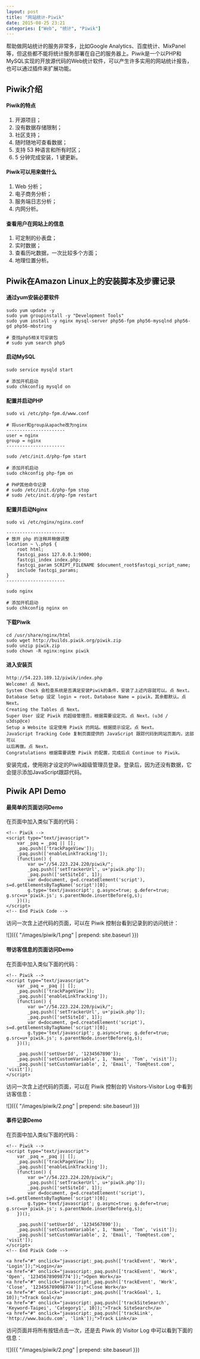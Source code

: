 ```yaml
---
layout: post
title: "网站统计-Piwik"
date: 2015-08-25 23:21
categories: ["Web", "统计", "Piwik"]
---
```


帮助做网站统计的服务非常多，比如Google Analytics、百度统计、MixPanel等，但这些都不能将统计服务部署在自己的服务器上。Piwik是一个以PHP和MySQL实现的开放源代码的Web统计软件，可以产生许多实用的网站统计报告，也可以通过插件来扩展功能。

Piwik介绍
--------------------------

#### Piwik的特点 ####

1. 开源项目；
2. 没有数据存储限制；
3. 社区支持；
4. 随时随地可查看数据；
5. 支持 53 种语言和所有时区；
6. 5 分钟完成安装，1 键更新。

#### Piwik可以用来做什么 ####

1. Web 分析；
2. 电子商务分析；
3. 服务端日志分析；
4. 内网分析。

#### 查看用户在网站上的信息 ####

1. 可定制的仦表盘；
2. 实时数据；
3. 查看历叱数据，一次比较多个方面；
4. 地理位置分析。

Piwik在Amazon Linux上的安装脚本及步骤记录
-------------------------------------------

#### 通过yum安装必要软件 ####

    sudo yum update -y
    sudo yum groupinstall -y "Development Tools"
    sudo yum install -y nginx mysql-server php56-fpm php56-mysqlnd php56-gd php56-mbstring
    
    # 查找php5相关可安装包
    # sudo yum search php5

#### 启动MySQL ####

    sudo service mysqld start
    
    # 添加开机启动
    sudo chkconfig mysqld on

#### 配置并启动PHP ####

    sudo vi /etc/php-fpm.d/www.conf
    
    # 将user和group从apache改为nginx
    ----------------------
    user = nginx
    group = nginx
    ----------------------
    
    sudo /etc/init.d/php-fpm start
    
    # 添加开机启动
    sudo chkconfig php-fpm on
    
    # PHP其他命令记录
    # sudo /etc/init.d/php-fpm stop
    # sudo /etc/init.d/php-fpm restart

#### 配置并启动Nginx ####

    sudo vi /etc/nginx/nginx.conf
    
    ----------------------
    # 放开 php 的注释并稍做调整
    location ~ \.php$ {
        root html;
        fastcgi_pass 127.0.0.1:9000;
        fastcgi_index index.php;
        fastcgi_param SCRIPT_FILENAME $document_root$fastcgi_script_name;
        include fastcgi_params;
    }
    ----------------------
    
    sudo nginx
    
    # 添加开机启动
    sudo chkconfig nginx on

#### 下载Piwik ####

    cd /usr/share/nginx/html
    sudo wget http://builds.piwik.org/piwik.zip
    sudo unzip piwik.zip
    sudo chown -R nginx:nginx piwik

#### 进入安装页 ####

    http://54.223.189.12/piwik/index.php
    Welcome! 点 Next。
    System Check 会检查系统是否满足安装Piwik的条件，安装了上述内容就可以。点 Next。
    Database Setup 设定 login = root，Database Name = piwik，其余都默认。点 Next。
    Creating the Tables 点 Next。
    Super User 设定 Piwik 的超级管理员，根据需要设定完。点 Next。(u3d / u3dsp@ce)
    Setup a Website 设定使用 Piwik 的网站。根据提示设定。点 Next。
    JavaScript Tracking Code 复制页面提供的 JavaScript 跟踪代码到网站页面内，这部可以
    以后再做。点 Next。
    Congratulations 根据需要调整 Piwik 的配置，完成后点 Continue to Piwik。

安装完成，使用刚才设定的Piwik超级管理员登录。登录后，因为还没有数据，它会提示添加JavaScript跟踪代码。

Piwik API Demo
----------------------------

#### 最简单的页面访问Demo ####

在页面中加入类似下面的代码：

    <!-- Piwik -->
    <script type="text/javascript">
        var _paq = _paq || [];
        _paq.push(['trackPageView']);
        _paq.push(['enableLinkTracking']);
        (function() {
            var u="//54.223.224.220/piwik/";
            _paq.push(['setTrackerUrl', u+'piwik.php']);
            _paq.push(['setSiteId', 1]);
            var d=document, g=d.createElement('script'), s=d.getElementsByTagName('script')[0];
            g.type='text/javascript'; g.async=true; g.defer=true; g.src=u+'piwik.js'; s.parentNode.insertBefore(g,s);
        })();
    </script>
    <!-- End Piwik Code -->

访问一次含上述代码的页面，可以在 Piwik 控制台看到记录到的访问统计：

![]({{ "/images/piwik/1.png" | prepend: site.baseurl }})

#### 带访客信息的页面访问Demo ####

在页面中加入类似下面的代码：

    <!-- Piwik -->
    <script type="text/javascript">
        var _paq = _paq || [];
        _paq.push(['trackPageView']);
        _paq.push(['enableLinkTracking']);
        (function() {
            var u="//54.223.224.220/piwik/";
            _paq.push(['setTrackerUrl', u+'piwik.php']);
            _paq.push(['setSiteId', 1]);
            var d=document, g=d.createElement('script'), s=d.getElementsByTagName('script')[0];
            g.type='text/javascript'; g.async=true; g.defer=true; g.src=u+'piwik.js'; s.parentNode.insertBefore(g,s);
        })();
    
        _paq.push(['setUserId', '1234567890']);
        _paq.push(['setCustomVariable', 1, 'Name', 'Tom', 'visit']);
        _paq.push(['setCustomVariable', 2, 'Email', 'Tom@test.com', 'visit']);
    </script>

访问一次含上述代码的页面，可以在 Piwik 控制台的 Visitors-Visitor Log 中看到访客信息：

![]({{ "/images/piwik/2.png" | prepend: site.baseurl }})

#### 事件记录Demo ####

在页面中加入类似下面的代码：

    <!-- Piwik -->
    <script type="text/javascript">
        var _paq = _paq || [];
        _paq.push(['trackPageView']);
        _paq.push(['enableLinkTracking']);
        (function() {
            var u="//54.223.224.220/piwik/";
            _paq.push(['setTrackerUrl', u+'piwik.php']);
            _paq.push(['setSiteId', 1]);
            var d=document, g=d.createElement('script'), s=d.getElementsByTagName('script')[0];
            g.type='text/javascript'; g.async=true; g.defer=true; g.src=u+'piwik.js'; s.parentNode.insertBefore(g,s);
        })();
    
        _paq.push(['setUserId', '1234567890']);
        _paq.push(['setCustomVariable', 1, 'Name', 'Tom', 'visit']);
        _paq.push(['setCustomVariable', 2, 'Email', 'Tom@test.com', 'visit']);
    </script>
    <!-- End Piwik Code -->
    
    <a href="#" onclick="javascript:_paq.push(['trackEvent', 'Work', 'Login']);">Login</a>
    <a href="#" onclick="javascript:_paq.push(['trackEvent', 'Work', 'Open', '123456789098774']);">Open Work</a>
    <a href="#" onclick="javascript:_paq.push(['trackEvent', 'Work', 'Close', '123456789098774']);">Close Work</a>
    <a href="#" onclick="javascript:_paq.push(['trackGoal', 1, 10]);">Track Goal</a>
    <a href="#" onclick="javascript:_paq.push(['trackSiteSearch', 'Keyword-Taipei', 'Category1', 10]);">Track SiteSearch</a>
    <a href="#" onclick="javascript:_paq.push(['trackLink', 'http://www.baidu.com', 'link']);">Track Link</a>

访问页面并将所有按钮点击一次，还是去 Piwik 的 Visitor Log 中可以看到下面的信息：

![]({{ "/images/piwik/2.png" | prepend: site.baseurl }})

